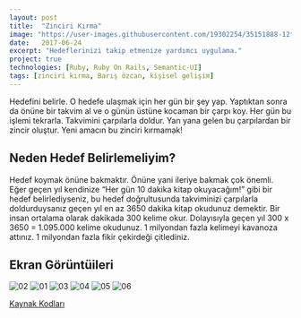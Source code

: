 ```yaml
---
layout: post
title:  "Zinciri Kırma"
image: "https://user-images.githubusercontent.com/19302254/35151888-12fca06a-fd31-11e7-8c8e-362be74101f0.png"
date:   2017-06-24
excerpt: "Hedeflerinizi takip etmenize yardımcı uygulama."
project: true
technologies: [Ruby, Ruby On Rails, Semantic-UI]
tags: [zinciri kırma, Barış özcan, kişisel gelişim]
---
```


Hedefini belirle. O hedefe ulaşmak için her gün bir şey yap. Yaptıktan sonra da önüne bir takvim al ve o günün üstüne kocaman bir çarpı koy. Her gün bu işlemi tekrarla. Takvimini çarpılarla doldur. Yan yana gelen bu çarpılardan bir zincir oluştur. Yeni amacın bu zinciri kırmamak!

## Neden Hedef Belirlemeliyim?
Hedef koymak önüne bakmaktır. Önüne yani ileriye bakmak çok önemli. Eğer geçen yıl kendinize “Her gün 10 dakika kitap okuyacağım!” gibi bir hedef belirlediyseniz, bu hedef doğrultusunda takviminizi çarpılarla doldurduysanız geçen yıl en az 3650 dakika kitap okudunuz demektir. Bir insan ortalama olarak dakikada 300 kelime okur. Dolayısıyla geçen yıl 300 x 3650 = 1.095.000 kelime okudunuz. 1 milyondan fazla kelimeyi kavanoza attınız. 1 milyondan fazla fikir çekirdeği çitlediniz.

## Ekran Görüntüileri
![02](https://user-images.githubusercontent.com/19302254/35151887-12d7b6ce-fd31-11e7-8f70-3f7bd96c94bf.png)
![01](https://user-images.githubusercontent.com/19302254/35151886-12a66e5c-fd31-11e7-950e-307ca39cad0b.png)
![03](https://user-images.githubusercontent.com/19302254/35151888-12fca06a-fd31-11e7-8c8e-362be74101f0.png)
![04](https://user-images.githubusercontent.com/19302254/35151889-13214960-fd31-11e7-8523-d07ea8107e18.png)
![05](https://user-images.githubusercontent.com/19302254/35151890-134080e6-fd31-11e7-83eb-7b6714bf8f47.png)
![06](https://user-images.githubusercontent.com/19302254/35151891-13675e28-fd31-11e7-8245-7e0385e6971e.png)


<div markdown="0">
  <a href="https://github.com/alperenbozkurt/zinciri-kirma/" class="btn btn-info">Kaynak Kodları</a>
</div>
